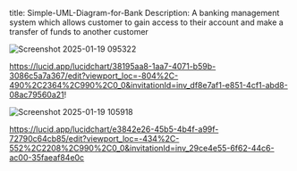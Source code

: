 title: Simple-UML-Diagram-for-Bank
Description: A banking management system which allows customer to gain access to their account and make a transfer of funds to another customer 


![Screenshot 2025-01-19 095322](https://github.com/user-attachments/assets/7b6427dc-8d06-464b-8025-c90ae6703c03)

https://lucid.app/lucidchart/38195aa8-1aa7-4071-b59b-3086c5a7a367/edit?viewport_loc=-804%2C-490%2C2364%2C990%2C0_0&invitationId=inv_df8e7af1-e851-4cf1-abd8-08ac79560a21!


![Screenshot 2025-01-19 105918](https://github.com/user-attachments/assets/b537374f-1e47-45b2-8b9d-bdbaece32bc8)

https://lucid.app/lucidchart/e3842e26-45b5-4b4f-a99f-72790c64cb85/edit?viewport_loc=-434%2C-552%2C2208%2C990%2C0_0&invitationId=inv_29ce4e55-6f62-44c6-ac00-35faeaf84e0c
